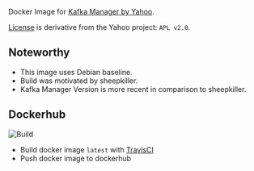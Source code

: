 
Docker Image for [Kafka Manager by Yahoo](https://github.com/yahoo/kafka-manager).

[License](LICENSE) is derivative from the Yahoo project: `APL v2.0`.

## Noteworthy

* This image uses Debian baseline.
* Build was motivated by sheepkiller.
* Kafka Manager Version is more recent in comparison to sheepkiller.

## Dockerhub

![Build](https://travis-ci.org/cinhtau/docker-kafka-manager.svg?branch=master)

* Build docker image `latest` with [TravisCI](https://travis-ci.org/cinhtau/docker-kafka-manager)
* Push docker image to dockerhub
